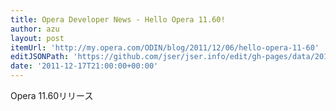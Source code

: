 ```yaml
---
title: Opera Developer News - Hello Opera 11.60!
author: azu
layout: post
itemUrl: 'http://my.opera.com/ODIN/blog/2011/12/06/hello-opera-11-60'
editJSONPath: 'https://github.com/jser/jser.info/edit/gh-pages/data/2011/12/index.json'
date: '2011-12-17T21:00:00+00:00'
---
```

Opera 11.60リリース
